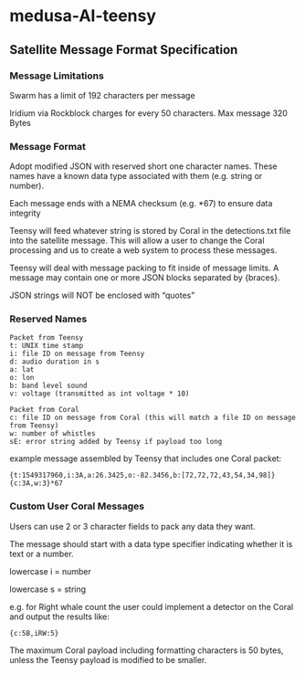 # medusa-AI-teensy

## Satellite Message Format Specification

### Message Limitations
Swarm has a limit of 192 characters per message

Iridium via Rockblock charges for every 50 characters. Max message 320 Bytes

### Message Format
Adopt modified JSON with reserved short one character names. These names have a known data type associated with them (e.g. string or number).

Each message ends with a NEMA checksum (e.g. *67) to ensure data integrity

Teensy will feed whatever string is stored by Coral in the detections.txt file into the satellite message. This will allow a user to change the Coral processing and us to create a web system to process these messages.

Teensy will deal with message packing to fit inside of message limits. A message may contain one or more JSON blocks separated by {braces}.

JSON strings will NOT be enclosed with “quotes”


### Reserved Names
```
Packet from Teensy
t: UNIX time stamp
i: file ID on message from Teensy
d: audio duration in s
a: lat
o: lon
b: band level sound
v: voltage (transmitted as int voltage * 10)
```

```
Packet from Coral
c: file ID on message from Coral (this will match a file ID on message from Teensy)
w: number of whistles
sE: error string added by Teensy if payload too long
```

example message assembled by Teensy that includes one Coral packet:
```
{t:1549317960,i:3A,a:26.3425,o:-82.3456,b:[72,72,72,43,54,34,98]}{c:3A,w:3}*67
```

### Custom User Coral Messages
Users can use 2 or 3 character fields to pack any data they want.

The message should start with a data type specifier indicating whether it is text or a number.

lowercase i = number

lowercase s = string

e.g. for Right whale count the user could implement a detector on the Coral and output the results like:
```
{c:5B,iRW:5}
```

The maximum Coral payload including formatting characters is 50 bytes, unless the Teensy payload is modified to be smaller.
